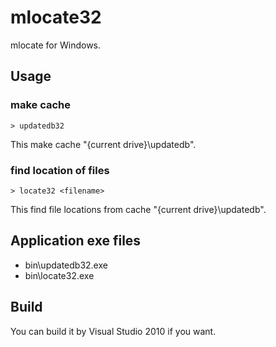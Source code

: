 mlocate32
=========

mlocate for Windows.


Usage
-----

### make cache ###

    > updatedb32

This make cache "{current drive}\updatedb".


### find location of files ###

    > locate32 <filename>

This find file locations from cache "{current drive}\updatedb".


Application exe files
---------------------

- bin\updatedb32.exe
- bin\locate32.exe


Build
-----

You can build it by Visual Studio 2010 if you want.
